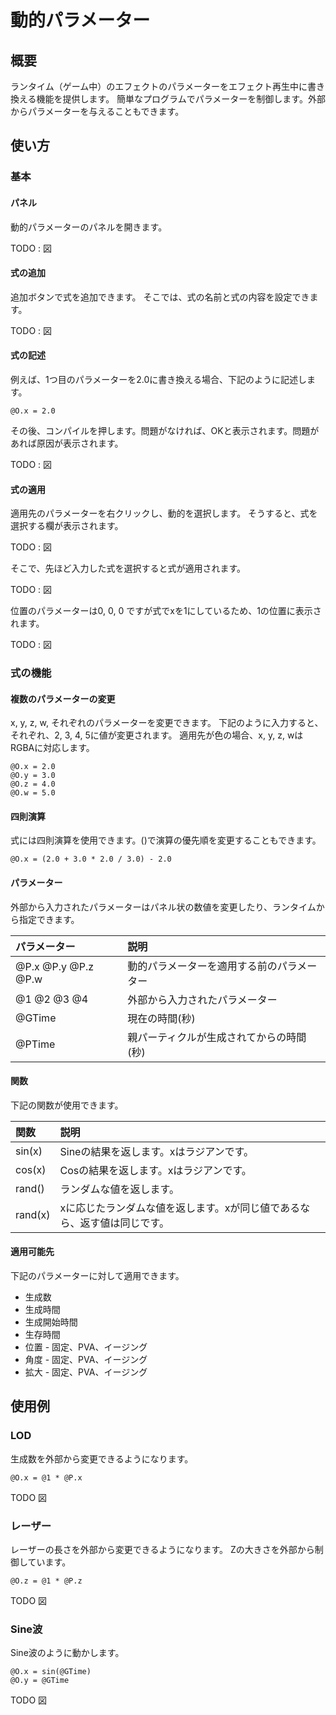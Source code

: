 ﻿# 動的パラメーター

## 概要

ランタイム（ゲーム中）のエフェクトのパラメーターをエフェクト再生中に書き換える機能を提供します。
簡単なプログラムでパラメーターを制御します。外部からパラメーターを与えることもできます。

## 使い方

### 基本

#### パネル

動的パラメーターのパネルを開きます。

TODO : 図

#### 式の追加

追加ボタンで式を追加できます。
そこでは、式の名前と式の内容を設定できます。

TODO : 図

#### 式の記述

例えば、1つ目のパラメーターを2.0に書き換える場合、下記のように記述します。

```
@O.x = 2.0
```

その後、コンパイルを押します。問題がなければ、OKと表示されます。問題があれば原因が表示されます。

TODO : 図

#### 式の適用

適用先のパラメーターを右クリックし、動的を選択します。
そうすると、式を選択する欄が表示されます。 

TODO : 図

そこで、先ほど入力した式を選択すると式が適用されます。

TODO : 図

位置のパラメーターは0, 0, 0 ですが式でxを1にしているため、1の位置に表示されます。

TODO : 図

### 式の機能

#### 複数のパラメーターの変更

x, y, z, w, それぞれのパラメーターを変更できます。
下記のように入力すると、それぞれ、2, 3, 4, 5に値が変更されます。
適用先が色の場合、x, y, z, wはRGBAに対応します。

```
@O.x = 2.0
@O.y = 3.0
@O.z = 4.0
@O.w = 5.0
```

#### 四則演算

式には四則演算を使用できます。()で演算の優先順を変更することもできます。

```
@O.x = (2.0 + 3.0 * 2.0 / 3.0) - 2.0
```

#### パラメーター

外部から入力されたパラメーターはパネル状の数値を変更したり、ランタイムから指定できます。

|パラメーター|説明|
|:----|:----|
|@P.x @P.y @P.z @P.w|動的パラメーターを適用する前のパラメーター|
|@1 @2 @3 @4|外部から入力されたパラメーター|
|@GTime|現在の時間(秒)|
|@PTime|親パーティクルが生成されてからの時間(秒)|

#### 関数

下記の関数が使用できます。

|関数|説明|
|:----|:----|
|sin(x)|Sineの結果を返します。xはラジアンです。|
|cos(x)|Cosの結果を返します。xはラジアンです。|
|rand()|ランダムな値を返します。|
|rand(x)|xに応じたランダムな値を返します。xが同じ値であるなら、返す値は同じです。|

#### 適用可能先

下記のパラメーターに対して適用できます。

- 生成数
- 生成時間
- 生成開始時間
- 生存時間
- 位置 - 固定、PVA、イージング
- 角度 - 固定、PVA、イージング
- 拡大 - 固定、PVA、イージング

## 使用例

### LOD

生成数を外部から変更できるようになります。

```
@O.x = @1 * @P.x
```

TODO 図

### レーザー

レーザーの長さを外部から変更できるようになります。
Zの大きさを外部から制御しています。

```
@O.z = @1 * @P.z
```

TODO 図

### Sine波

Sine波のように動かします。

```
@O.x = sin(@GTime)
@O.y = @GTime
```

TODO 図
